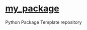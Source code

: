 # [my_package](https://github.com/chaitu-ycr/py_proj_template.git)

Python Package Template repository
